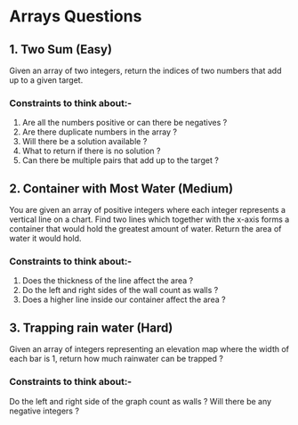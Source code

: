 # Arrays Questions

## 1. Two Sum (Easy)

Given an array of two integers, return the indices of two numbers that add up to a given target.

### Constraints to think about:-
1. Are all the numbers positive or can there be negatives ?
2. Are there duplicate numbers in the array ?
3. Will there be a solution available ?
4. What to return if there is no solution ?
5. Can there be multiple pairs that add up to the target ?

## 2. Container with Most Water (Medium)

You are given an array of positive integers where each integer represents a vertical line on a chart.
Find two lines which together with the x-axis forms a container that would hold the greatest amount of water.
Return the area of water it would hold.

### Constraints to think about:-
1. Does the thickness of the line affect the area ?
2. Do the left and right sides of the wall count as walls ?
3. Does a higher line inside our container affect the area ?

## 3. Trapping rain water (Hard)

Given an array of integers representing an elevation map where the width of each bar is 1, 
return how much rainwater can be trapped ?

### Constraints to think about:-
Do the left and right side of the graph count as walls ?
Will there be any negative integers ?